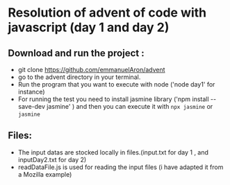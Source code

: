 # Resolution of advent of code with javascript (day 1 and day 2)

## Download and run the project :  
- git clone https://github.com/emmanuelAron/advent  
- go to the advent directory in your terminal.
- Run the program that you want to execute with node  ('node day1' for instance)
- For running the test you need to install jasmine library ('npm install --save-dev jasmine'
) and then you can execute it with `npx jasmine` or `jasmine`

## Files:    
- The input datas are stocked locally in files.(input.txt for day 1 , and inputDay2.txt for day 2)    
- readDataFile.js is used for reading the input files (i have adapted it from a Mozilla example)  

